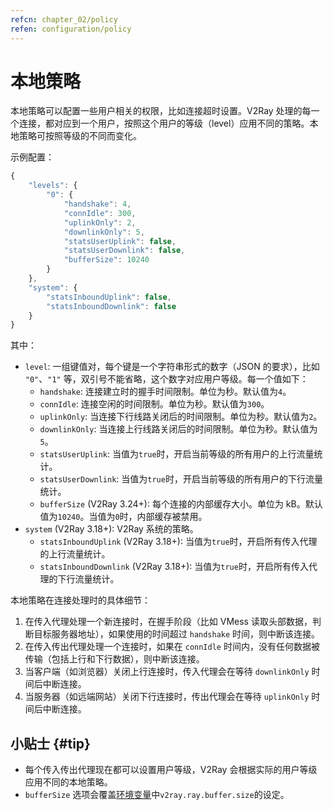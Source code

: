 ```yaml
---
refcn: chapter_02/policy
refen: configuration/policy
---
```


# 本地策略

本地策略可以配置一些用户相关的权限，比如连接超时设置。V2Ray 处理的每一个连接，都对应到一个用户，按照这个用户的等级（level）应用不同的策略。本地策略可按照等级的不同而变化。

示例配置：

```javascript
{
    "levels": {
        "0": {
            "handshake": 4,
            "connIdle": 300,
            "uplinkOnly": 2,
            "downlinkOnly": 5,
            "statsUserUplink": false,
            "statsUserDownlink": false,
            "bufferSize": 10240
        }
    },
    "system": {
        "statsInboundUplink": false,
        "statsInboundDownlink": false
    }
}
```

其中：

* `level`: 一组键值对，每个键是一个字符串形式的数字（JSON 的要求），比如 `"0"`、`"1"` 等，双引号不能省略，这个数字对应用户等级。每一个值如下：
  * `handshake`: 连接建立时的握手时间限制。单位为秒。默认值为`4`。
  * `connIdle`: 连接空闲的时间限制。单位为秒。默认值为`300`。
  * `uplinkOnly`: 当连接下行线路关闭后的时间限制。单位为秒。默认值为`2`。
  * `downlinkOnly`: 当连接上行线路关闭后的时间限制。单位为秒。默认值为`5`。
  * `statsUserUplink`: 当值为`true`时，开启当前等级的所有用户的上行流量统计。
  * `statsUserDownlink`: 当值为`true`时，开启当前等级的所有用户的下行流量统计。
  * `bufferSize` (V2Ray 3.24+): 每个连接的内部缓存大小。单位为 kB。默认值为`10240`。当值为`0`时，内部缓存被禁用。
* `system` (V2Ray 3.18+): V2Ray 系统的策略。
  * `statsInboundUplink` (V2Ray 3.18+): 当值为`true`时，开启所有传入代理的上行流量统计。
  * `statsInboundDownlink` (V2Ray 3.18+): 当值为`true`时，开启所有传入代理的下行流量统计。

本地策略在连接处理时的具体细节：

1. 在传入代理处理一个新连接时，在握手阶段（比如 VMess 读取头部数据，判断目标服务器地址），如果使用的时间超过 `handshake` 时间，则中断该连接。
1. 在传入传出代理处理一个连接时，如果在 `connIdle` 时间内，没有任何数据被传输（包括上行和下行数据），则中断该连接。
1. 当客户端（如浏览器）关闭上行连接时，传入代理会在等待 `downlinkOnly` 时间后中断连接。
1. 当服务器（如远端网站）关闭下行连接时，传出代理会在等待 `uplinkOnly` 时间后中断连接。

## 小贴士 {#tip}

* 每个传入传出代理现在都可以设置用户等级，V2Ray 会根据实际的用户等级应用不同的本地策略。
* `bufferSize` 选项会覆盖[环境变量](env.md#buffer-size)中`v2ray.ray.buffer.size`的设定。
